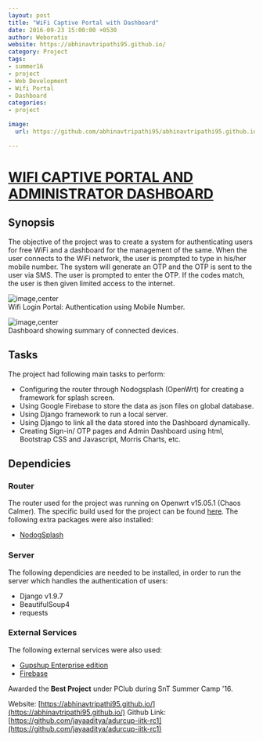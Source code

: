 ```yaml
---
layout: post
title: "WiFi Captive Portal with Dashboard"
date: 2016-09-23 15:00:00 +0530
author: Weboratis
website: https://abhinavtripathi95.github.io/
category: Project
tags:
- summer16
- project
- Web Development
- Wifi Portal
- Dashboard
categories:
- project

image:
  url: https://github.com/abhinavtripathi95/abhinavtripathi95.github.io/blob/master/tiltviewer/imgs/w2.jpeg

---
```


# [WIFI CAPTIVE PORTAL AND ADMINISTRATOR DASHBOARD](https://abhinavtripathi95.github.io/)

## Synopsis
The objective of the project was to create a system for authenticating users for free WiFi and a dashboard for the management of the same.
When the user connects to the WiFi network, the user is prompted to type in his/her mobile number. The system will generate an OTP and the OTP is sent to the user via SMS. The user is prompted to enter the OTP. If the codes match, the user is then given limited access to the internet.


![image,center](https://github.com/abhinavtripathi95/abhinavtripathi95.github.io/blob/master/tiltviewer/imgs/w2.jpeg)
<br>Wifi Login Portal: Authentication using Mobile Number.

![image,center](https://github.com/abhinavtripathi95/abhinavtripathi95.github.io/blob/master/tiltviewer/imgs/2.png)
<br>Dashboard showing summary of connected devices.
## Tasks
The project had following main tasks to perform:
* Configuring the router through Nodogsplash (OpenWrt) for creating a framework for splash screen.
* Using Google Firebase to store the data as json files on global database.
* Using Django framework to run a local server.
* Using Django to link all the data stored into the Dashboard dynamically.
* Creating Sign-in/ OTP pages and Admin Dashboard using html, Bootstrap CSS and Javascript, Morris Charts, etc.

## Dependicies
### Router
The router used for the project was running on Openwrt v15.05.1 (Chaos Calmer). The specific build used for the project can be found [here](https://downloads.openwrt.org/snapshots/trunk/ar71xx/generic/openwrt-ar71xx-generic-tl-wr740n-v5-squashfs-factory.bin). The following extra packages were also installed:
* [NodogSplash](https://wiki.openwrt.org/doc/howto/wireless.hotspot.nodogsplash)

### Server
The following dependicies are needed to be installed, in order to run the server which handles the authentication of users:
* Django v1.9.7
* BeautifulSoup4
* requests

### External Services
The following external services were also used:
* [Gupshup Enterprise edition](http://enterprise.smsgupshup.com/)
* [Firebase](https://firebase.google.com/)

Awarded the **Best Project** under PClub during SnT Summer Camp '16.

Website: [https://abhinavtripathi95.github.io/](https://abhinavtripathi95.github.io/)
Github Link: [https://github.com/jayaaditya/adurcup-iitk-rc1](https://github.com/jayaaditya/adurcup-iitk-rc1)
